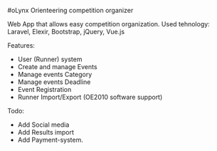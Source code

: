 #oLynx Orienteering competition organizer

Web App that allows easy competition organization. 
Used tehnology: Laravel, Elexir, Bootstrap, jQuery, Vue.js

Features:
* User (Runner) system
* Create and manage Events
* Manage events Category
* Manage events Deadline
* Event Registration
* Runner Import/Export (OE2010 software support)

Todo:
* Add Social media
* Add Results import
* Add Payment-system.
